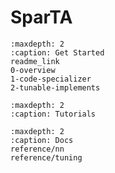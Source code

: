 SparTA 
======= 

```{toctree}
:maxdepth: 2
:caption: Get Started
readme_link
0-overview
1-code-specializer
2-tunable-implements
```

```{toctree}
:maxdepth: 2
:caption: Tutorials
```

```{toctree}
:maxdepth: 2
:caption: Docs
reference/nn
reference/tuning
```